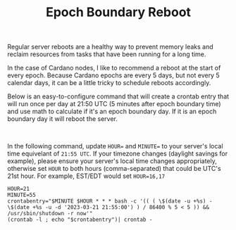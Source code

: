 <h1 align="center">
Epoch Boundary Reboot<br/><br/>
</h1>

Regular server reboots are a healthy way to prevent memory leaks and reclaim resources from tasks that have been running for a long time.

In the case of Cardano nodes, I like to recommend a reboot at the start of every epoch. Because Cardano epochs are every 5 days, but not every 5 calendar days, it can be a little tricky to schedule reboots accordingly.

Below is an easy-to-configure command that will create a crontab entry that will run once per day at 21:50 UTC (5 minutes after epoch boundary time) and use math to calculate if it's an epoch boundary day. If it is an epoch boundary day it will reboot the server.

<br>

In the following command, update `HOUR=` and `MINUTE=` to your server's local time equivelant of `21:55 UTC`. If your timezone changes (daylight savings for example), please ensure your server's local time changes appropriately, otherwise set `HOUR` to both hours (comma-separated) that could be UTC's 21st hour. For example, EST/EDT would set `HOUR=16,17`

```
HOUR=21
MINUTE=55
crontabentry="$MINUTE $HOUR * * * bash -c '(( ( \$(date -u +%s) - \$(date +%s -u -d '2023-03-21 21:55:00') ) / 86400 % 5 < 5 )) && /usr/sbin/shutdown -r now'"
(crontab -l ; echo "$crontabentry")| crontab -
```
